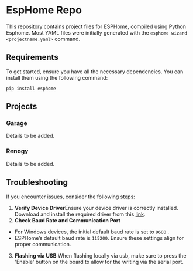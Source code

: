 # EspHome Repo
This repository contains project files for ESPHome, compiled using Python Esphome. Most YAML files were initially generated with the `esphome wizard <projectname.yaml>` command.

## Requirements
To get started, ensure you have all the necessary dependencies. You can install them using the following command:
```
pip install esphome
```

## Projects
### Garage
Details to be added.
### Renogy 
Details to be added.

## Troubleshooting
If you encounter issues, consider the following steps:
1. **Verify Device Driver**Ensure your device driver is correctly installed. Download and install the required driver from this [link](https://www.silabs.com/developer-tools/usb-to-uart-bridge-vcp-drivers?tab=overview).
2. **Check Baud Rate and Communication Port** 
- For Windows devices, the initial default baud rate is set to `9600` .
- ESPHome’s default baud rate is `115200`.
Ensure these settings align for proper communication.
3. **Flashing via USB** When flashing locally via usb, make sure to press the 'Enable' button on the board to allow for the writing via the serial port.
